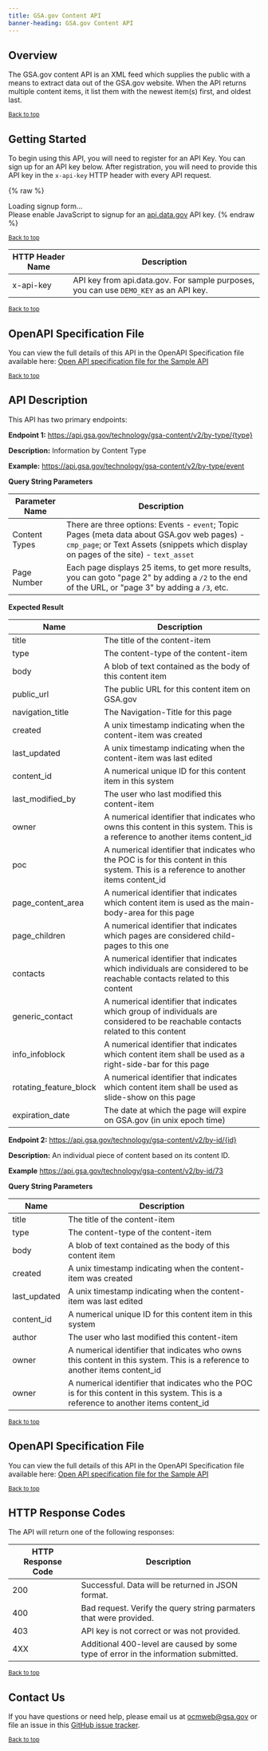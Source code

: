 ```yaml
---
title: GSA.gov Content API
banner-heading: GSA.gov Content API
---
```



## Overview

The GSA.gov content API is an XML feed which supplies the public with a means to extract data out of the GSA.gov website. When the API returns multiple content items, it list them with the newest item(s) first, and oldest last. 

<p><small><a href="#">Back to top</a></small></p>

## Getting Started



To begin using this API, you will need to register for an API Key. You can sign up for an API key below.  After registration, you will need to provide this API key in the `x-api-key` HTTP header with every API request.


{% raw %}
<div id="apidatagov_signup">Loading signup form...</div>
<script type="text/javascript">
  /* * * CONFIGURATION VARIABLES: EDIT BEFORE PASTING INTO YOUR WEBPAGE * * */
  var apiUmbrellaSignupOptions = {
    // Pick a short, unique name to identify your site, like 'gsa-auctions'
    // in this example.
    registrationSource: 'gsa-open',

    // Enter the API key you signed up for and specially configured for this
    // API key signup embed form.
    apiKey: 'Wjww6pZMosePwXxnz7foeWBYa0ADCcw1NIMfuOoP',

    // Provide an example URL you want to show to users after they signup.
    // This can be any API endpoint on your server, and you can use the
    // special {{api_key}} variable to automatically substitute in the API
    // key the user just signed up for.
    exampleApiUrl: 'https://api.gsa.gov/technology/gsa-content/v2/by-type/event?api_key={{api_key}}',

    // OPTIONAL: Provide extra content to display on the signup confirmation
    // page. This will be displayed below the user's API key and the example
    // API URL are shown. HTML is allowed. Defaults to ""
    // signupConfirmationMessage: '',

    // OPTIONAL: Provide a URL to your own contact page to link to for user
    // support. Defaults to "https://api.data.gov/contact/"
    contactUrl: 'https://github.com/gsa/gsa-apis/issues',

    // OPTIONAL: Set to true to verify the user's e-mail address by only
    // sending them their API key via e-mail, and not displaying it on the
    // signup confirmation web page. Defaults to false.
    // verifyEmail: true,

    // OPTIONAL: Set to false to disable sending a welcome e-mail to the
    // user after signing up. Defaults to true.
    // sendWelcomeEmail: false,

    // OPTIONAL: Provide the name of your developer site. This will appear
    // in the subject of the welcome e-mail as "Your {{siteName}} API key".
    // Defaults to "api.data.gov".
    // siteName: 'GSA Developer Network',

    // OPTIONAL: Provide a custom sender name for who the welcome email
    // appears from. The actual address will be "noreply@api.data.gov", but
    // this will change the name of the displayed sender in this fashion:
    // "{{emailFromName}} <noreply@api.data.gov>". Defaults to "".
    // emailFromName: 'GSA Developer Network',

    // OPTIONAL: Provide an extra input field to ask for the user's website.
    // Defaults to false.
    // websiteInput: true,

    // OPTIONAL: Provide an extra checkbox asking the user to agree to terms
    // and conditions before signing up. Defaults to false.
    // termsCheckbox: true,

    // OPTIONAL: If the terms & conditions checkbox is enabled, link to this
    // URL for your API's terms & conditions. Defaults to "".
    // termsUrl: "https://agency.gov/api-terms/",
  };

  /* * * DON'T EDIT BELOW THIS LINE * * */
  (function() {
    var apiUmbrella = document.createElement('script'); apiUmbrella.type = 'text/javascript'; apiUmbrella.async = true;
    apiUmbrella.src = 'https://api.data.gov/static/javascripts/signup_embed.js';
    (document.getElementsByTagName('head')[0] || document.getElementsByTagName('body')[0]).appendChild(apiUmbrella);
  })();
</script>
<noscript>Please enable JavaScript to signup for an <a href="http://api.data.gov/">api.data.gov</a> API key.</noscript>
{% endraw %}  

<p><small><a href="#">Back to top</a></small></p>

| HTTP Header Name | Description |
| ---- | ----------- |
| x-api-key | API key from api.data.gov.  For sample purposes, you can use `DEMO_KEY` as an API key. |


<p><small><a href="#">Back to top</a></small></p>


## OpenAPI Specification File

You can view the full details of this API in the OpenAPI Specification file available here:
<a href="v2/openapi.yaml">Open API specification file for the Sample API</a>

<p><small><a href="#">Back to top</a></small></p>

## API Description



This API has two primary endpoints:

**Endpoint 1:** https://api.gsa.gov/technology/gsa-content/v2/by-type/{type}

**Description:**   Information by Content Type

**Example:** https://api.gsa.gov/technology/gsa-content/v2/by-type/event

**Query String Parameters**

| Parameter Name | Description |
| ---- | ----------- |
| Content Types | There are three options: Events - `event`; Topic Pages (meta data about GSA.gov web pages) - `cmp_page`; or Text Assets (snippets which display on pages of the site) - `text_asset`  |
| Page Number | Each page displays 25 items, to get more results, you can goto "page 2" by adding a `/2` to the end of the URL, or "page 3" by adding a `/3`, etc. |


**Expected Result**

| Name  | Description |
| ---- | ----------- |
| title | The title of the content-item |
| type | The content-type of the content-item |
| body | A blob of text contained as the body of this content item |
| public_url | The public URL for this content item on GSA.gov |
| navigation_title | The Navigation-Title for this page |
| created | A unix timestamp indicating when the content-item was created |
| last_updated | A unix timestamp indicating when the content-item was last edited |
| content_id | A numerical unique ID for this content item in this system |
| last_modified_by | The user who last modified this content-item |
| owner | A numerical identifier that indicates who owns this content in this system. This is a reference to another items content_id |
| poc | A numerical identifier that indicates who the POC is for this content in this system. This is a reference to another items content_id |
| page_content_area | A numerical identifier that indicates which content item is used as the main-body-area for this page |
| page_children | A numerical identifier that indicates which pages are considered child-pages to this one |
| contacts | A numerical identifier that indicates which individuals are considered to be reachable contacts related to this content |
| generic_contact | A numerical identifier that indicates which group of individuals are considered to be reachable contacts related to this content |
| info_infoblock | A numerical identifier that indicates which content item shall be used as a right-side-bar for this page |
| rotating_feature_block | A numerical identifier that indicates which content item shall be used as slide-show on this page |
| expiration_date | The date at which the page will expire on GSA.gov (in unix epoch time) |

**Endpoint 2:** https://api.gsa.gov/technology/gsa-content/v2/by-id/{id}

**Description:**   An individual piece of content based on its content ID.  

**Example** https://api.gsa.gov/technology/gsa-content/v2/by-id/73

**Query String Parameters**

| Name  | Description |
| ---- | ----------- |
| title | The title of the content-item |
| type | The content-type of the content-item |
| body | A blob of text contained as the body of this content item |
| created | A unix timestamp indicating when the content-item was created |
| last_updated | A unix timestamp indicating when the content-item was last edited |
| content_id | A numerical unique ID for this content item in this system |
| author | The user who last modified this content-item |
| owner | A numerical identifier that indicates who owns this content in this system. This is a reference to another items content_id |
| owner | A numerical identifier that indicates who the POC is for this content in this system. This is a reference to another items content_id |


<p><small><a href="#">Back to top</a></small></p>

## OpenAPI Specification File

You can view the full details of this API in the OpenAPI Specification file available here:
<a href="https://open.gsa.gov/api/sample-api/v1/openapi.yaml">Open API specification file for the Sample API</a>

<p><small><a href="#">Back to top</a></small></p>

## HTTP Response Codes

The API will return one of the following responses:

| HTTP Response Code | Description |
| ---- | ----------- |
| 200 | Successful. Data will be returned in JSON format. |
| 400 | Bad request. Verify the query string parmaters that were provided. |
| 403 | API key is not correct or was not provided. |
| 4XX | Additional 400-level are caused by some type of error in the information submitted. |

<p><small><a href="#">Back to top</a></small></p>


## Contact Us

If you have questions or need help, please email us at [ocmweb@gsa.gov](mailto:ocmweb@gsa.gov) or file an issue in this [GitHub issue tracker](https://github.com/gsa/gsa-apis/issues).  

<p><small><a href="#">Back to top</a></small></p>
